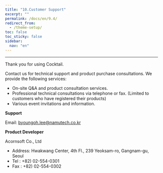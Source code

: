 ```yaml
---
title: "10.Customer Support"
excerpt: ""
permalink: /docs/en/9.4/
redirect_from:
  - /theme-setup/
toc: false
toc_sticky: false
sidebar:
  nav: "en"
---
```



---

Thank you for using Cocktail.

Contact us for technical support and product purchase consultations.
We provide the following services:

* On-site Q&A and product consultation services.
* Professional technical consultations via telephone or fax. \(Limited to customers who have registered their products\)
* Various event invitations and information.

**Support**

Email: byoungoh.lee@namutech.co.kr

**Product Developer**

Acornsoft Co., Ltd

* Address: Hwakwang Center, 4th Fl., 239 Yeoksam-ro, Gangnam-gu, Seoul
* Tel : +82) 02-554-0301
* Fax : +82) 02-554-0302
